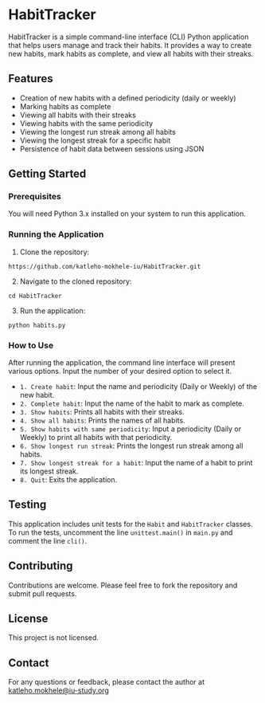 # HabitTracker

HabitTracker is a simple command-line interface (CLI) Python application that helps users manage and track their habits. It provides a way to create new habits, mark habits as complete, and view all habits with their streaks.

## Features

- Creation of new habits with a defined periodicity (daily or weekly)
- Marking habits as complete
- Viewing all habits with their streaks
- Viewing habits with the same periodicity
- Viewing the longest run streak among all habits
- Viewing the longest streak for a specific habit
- Persistence of habit data between sessions using JSON

## Getting Started

### Prerequisites

You will need Python 3.x installed on your system to run this application.

### Running the Application

1. Clone the repository:
```
https://github.com/katleho-mokhele-iu/HabitTracker.git
```
2. Navigate to the cloned repository:
```
cd HabitTracker
```
3. Run the application:
```
python habits.py
```

### How to Use

After running the application, the command line interface will present various options. Input the number of your desired option to select it.

- `1. Create habit`: Input the name and periodicity (Daily or Weekly) of the new habit.
- `2. Complete habit`: Input the name of the habit to mark as complete.
- `3. Show habits`: Prints all habits with their streaks.
- `4. Show all habits`: Prints the names of all habits.
- `5. Show habits with same periodicity`: Input a periodicity (Daily or Weekly) to print all habits with that periodicity.
- `6. Show longest run streak`: Prints the longest run streak among all habits.
- `7. Show longest streak for a habit`: Input the name of a habit to print its longest streak.
- `8. Quit`: Exits the application.

## Testing

This application includes unit tests for the `Habit` and `HabitTracker` classes. To run the tests, uncomment the line `unittest.main()` in `main.py` and comment the line `cli()`.

## Contributing

Contributions are welcome. Please feel free to fork the repository and submit pull requests.

## License

This project is not licensed.

## Contact

For any questions or feedback, please contact the author at katleho.mokhele@iu-study.org
